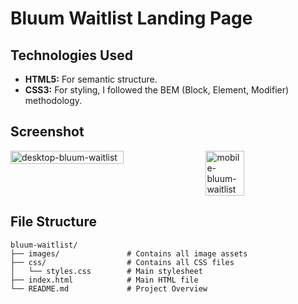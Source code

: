# Bluum Waitlist Landing Page

## Technologies Used

- **HTML5:** For semantic structure.
- **CSS3:** For styling, I followed the BEM (Block, Element, Modifier) methodology.

## Screenshot
<div style="display: flex; gap: 10px;align: flex-start">
  <img src="https://github.com/user-attachments/assets/4ea8ec22-a24e-4f7a-b05a-9404a401c212" alt="desktop-bluum-waitlist" style="width: 60%;">
  <img src="https://github.com/user-attachments/assets/fc35abf7-b9c4-42e6-8244-ceb56e6c6c42" alt="mobile-bluum-waitlist" style="width: 35%;">
</div>

## File Structure

```
bluum-waitlist/
├── images/               # Contains all image assets
├── css/                  # Contains all CSS files
│   └── styles.css        # Main stylesheet
├── index.html            # Main HTML file
└── README.md             # Project Overview
```

